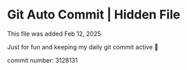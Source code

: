 # Git Auto Commit | Hidden File

This file was added Feb 12, 2025

Just for fun and keeping my daily git commit active 🤪

commit number: 3128131
